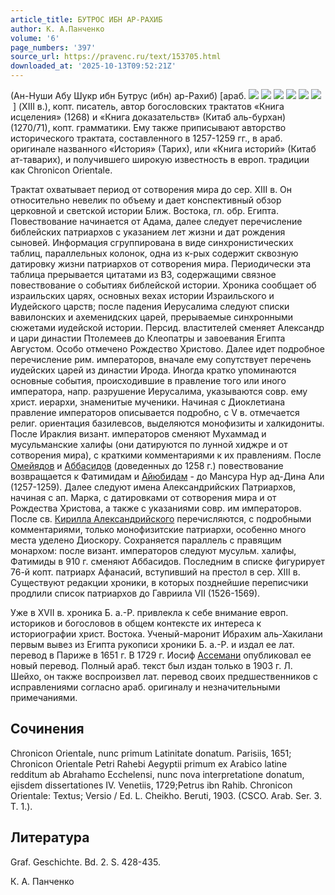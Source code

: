 ```yaml
---
article_title: БУТРОС ИБН АР-РАХИБ
author: К. А.Панченко
volume: '6'
page_numbers: '397'
source_url: https://pravenc.ru/text/153705.html
downloaded_at: '2025-10-13T09:52:21Z'
---
```


(Ан-Нуши Абу Шукр ибн Бутрус (ибн) ар-Рахиб) [араб. ![](<https://pravenc.ru/char/26272/Kxc7AixbbA /image.png>) ![](<https://pravenc.ru/char/26272/ xc5IA /image.png>) ![](<https://pravenc.ru/char/26272/ pixf1I /image.png>) ![](<https://pravenc.ru/char/26272/ xc5IA /image.png>) ![](<https://pravenc.ru/char/26272/ jxb8q /image.png>) ![](<https://pravenc.ru/char/26272/ xccIA/image.png>) ] (XIII в.), копт. писатель, автор богословских трактатов «Книга исцеления» (1268) и «Книга доказательств» (Китаб аль-бурхан) (1270/71), копт. грамматики. Ему также приписывают авторство исторического трактата, составленного в 1257-1259 гг., в араб. оригинале названного «История» (Тарих), или «Книга историй» (Китаб ат-таварих), и получившего широкую известность в европ. традиции как Chronicon Orientale.

Трактат охватывает период от сотворения мира до сер. XIII в. Он относительно невелик по объему и дает конспективный обзор церковной и светской истории Ближ. Востока, гл. обр. Египта. Повествование начинается от Адама, далее следует перечисление библейских патриархов с указанием лет жизни и дат рождения сыновей. Информация сгруппирована в виде синхронистических таблиц, параллельных колонок, одна из к-рых содержит сквозную датировку жизни патриархов от сотворения мира. Периодически эта таблица прерывается цитатами из ВЗ, содержащими связное повествование о событиях библейской истории. Хроника сообщает об израильских царях, основных вехах истории Израильского и Иудейского царств; после падения Иерусалима следуют списки вавилонских и ахеменидских царей, прерываемые синхронными сюжетами иудейской истории. Персид. властителей сменяет Александр и цари династии Птолемеев до Клеопатры и завоевания Египта Августом. Особо отмечено Рождество Христово. Далее идет подробное перечисление рим. императоров, вначале ему сопутствует перечень иудейских царей из династии Ирода. Иногда кратко упоминаются основные события, происходившие в правление того или иного императора, напр. разрушение Иерусалима, указываются совр. ему христ. иерархи, знаменитые мученики. Начиная с Диоклетиана правление императоров описывается подробно, с V в. отмечается религ. ориентация базилевсов, выделяются монофизиты и халкидониты. После Ираклия визант. императоров сменяют Мухаммад и мусульманские халифы (они датируются по лунной хиджре и от сотворения мира), с краткими комментариями к их правлениям. После [Омейядов](https://pravenc.ru/text/Омейяды.html) и [Аббасидов](https://pravenc.ru/text/Аббасиды.html) (доведенных до 1258 г.) повествование возвращается к Фатимидам и [Айюбидам](https://pravenc.ru/text/Айюбидам.html) - до Мансура Hyp ад-Дина Али (1257-1259). Далее следуют имена Александрийских Патриархов, начиная с ап. Марка, с датировками от сотворения мира и от Рождества Христова, а также с указаниями совр. им императоров. После св. [Кирилла Александрийского](<https://pravenc.ru/text/Кирилла Александрийского.html>) перечисляются, с подробными комментариями, только монофизитские патриархи, особенно много места уделено Диоскору. Сохраняется параллель с правящим монархом: после визант. императоров следуют мусульм. халифы, Фатимиды в 910 г. сменяют Аббасидов. Последним в списке фигурирует 76-й копт. патриарх Афанасий, вступивший на престол в сер. XIII в. Существуют редакции хроники, в которых позднейшие переписчики продлили список патриархов до Гавриила VII (1526-1569).

Уже в XVII в. хроника Б. а.-Р. привлекла к себе внимание европ. историков и богословов в общем контексте их интереса к историографии христ. Востока. Ученый-маронит Ибрахим аль-Хакилани первым вывез из Египта рукописи хроники Б. а.-Р. и издал ее лат. перевод в Париже в 1651 г. В 1729 г. Иосиф [Ассемани](https://pravenc.ru/text/Ассемани.html) опубликовал ее новый перевод. Полный араб. текст был издан только в 1903 г. Л. Шейхо, он также воспроизвел лат. перевод своих предшественников с исправлениями согласно араб. оригиналу и незначительными примечаниями.

## Сочинения

Chronicon Orientale, nunc primum Latinitate donatum. Parisiis, 1651; Chronicon Orientale Petri Rahebi Aegyptii primum ex Arabico latine redditum ab Abrahamo Ecchelensi, nunc nova interpretatione donatum, ejisdem dissertationes IV. Venetiis, 1729;Petrus ibn Rahib. Chronicon Orientale: Textus; Versio / Ed. L. Cheikho. Beruti, 1903. (CSCO. Arab. Ser. 3. T. 1.).

## Литература

Graf. Geschichte. Bd. 2. S. 428-435.

К. А.  Панченко
